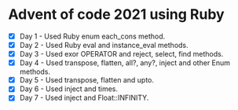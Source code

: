 # Advent of code 2021 using Ruby

- [x] Day 1 - Used Ruby enum each_cons method.
- [x] Day 2 - Used Ruby eval and instance_eval methods.
- [x] Day 3 - Used exor OPERATOR and reject, select, find methods.
- [x] Day 4 - Used transpose, flatten, all?, any?, inject and other Enum methods.
- [x] Day 5 - Used transpose, flatten and upto.
- [x] Day 6 - Used inject and times.
- [x] Day 7 - Used inject and Float::INFINITY.
